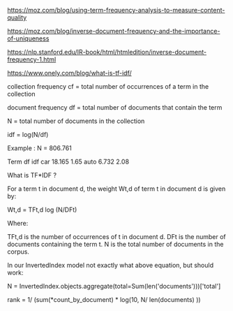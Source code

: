 
https://moz.com/blog/using-term-frequency-analysis-to-measure-content-quality

https://moz.com/blog/inverse-document-frequency-and-the-importance-of-uniqueness

https://nlp.stanford.edu/IR-book/html/htmledition/inverse-document-frequency-1.html

https://www.onely.com/blog/what-is-tf-idf/


collection frequency
cf = total number of occurrences of a term in the collection

document frequency
df = total number of documents that contain the term

N = total number of documents in the collection 

idf = log(N/df)

Example :
  N = 806.761
  

  Term  df      idf
  car   18.165  1.65
  auto   6.732  2.08
  

What is TF*IDF ?

For a term t in document d, the weight Wt,d of term t in document d is given by:

Wt,d = TFt,d log (N/DFt)

Where:

TFt,d is the number of occurrences of t in document d.
DFt is the number of documents containing the term t.
N is the total number of documents in the corpus.


In our  InvertedIndex model not exactly what above equation, but should work:

  N = InvertedIndex.objects.aggregate(total=Sum(len('documents')))['total']

  rank = 1/ (sum(*count_by_document) * log(10,  N/ len(documents) ))